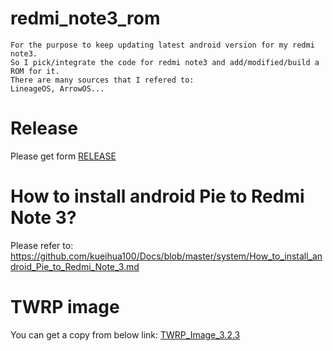 # redmi_note3_rom
    For the purpose to keep updating latest android version for my redmi note3.
    So I pick/integrate the code for redmi note3 and add/modified/build a ROM for it.
    There are many sources that I refered to:
    LineageOS, ArrowOS...

# Release  
Please get form [RELEASE](https://github.com/kueihua100/redmi_note3_rom/releases)

# How to install android Pie to Redmi Note 3?
  Please refer to: https://github.com/kueihua100/Docs/blob/master/system/How_to_install_android_Pie_to_Redmi_Note_3.md 

# TWRP image
  You can get a copy from below link:
  [TWRP_Image_3.2.3](https://github.com/kueihua100/redmi_note3_rom/tree/master/twrp_img)
